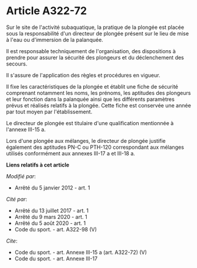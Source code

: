 # Article A322-72

Sur le site de l'activité subaquatique, la pratique de la plongée est placée sous la responsabilité d'un directeur de plongée
présent sur le lieu de mise à l'eau ou d'immersion de la palanquée. 

Il est responsable techniquement de l'organisation, des dispositions à prendre pour assurer la sécurité des plongeurs et du
déclenchement des secours. 

Il s'assure de l'application des règles et procédures en vigueur. 

Il fixe les caractéristiques de la plongée et établit une fiche de sécurité comprenant notamment les noms, les prénoms, les
aptitudes des plongeurs et leur fonction dans la palanquée ainsi que les différents paramètres prévus et réalisés relatifs à
la plongée. Cette fiche est conservée une année par tout moyen par l'établissement. 

Le directeur de plongée est titulaire d'une qualification mentionnée à l'annexe III-15 a. 

Lors d'une plongée aux mélanges, le directeur de plongée justifie également des aptitudes PN-C ou PTH-120 correspondant aux
mélanges utilisés conformément aux annexes III-17 a et III-18 a.

**Liens relatifs à cet article**

_Modifié par_:

  - Arrêté du 5 janvier 2012 - art. 1

_Cité par_:

  - Arrêté du 13 juillet 2017 - art. 1
  - Arrêté du 9 mars 2020 - art. 1
  - Arrêté du 5 août 2020 - art. 1
  - Code du sport. - art. A322-98 (V)

_Cite_:

  - Code du sport. - art. Annexe III-15 a (art. A322-72) (V)
  - Code du sport. - art. Annexe III-17
